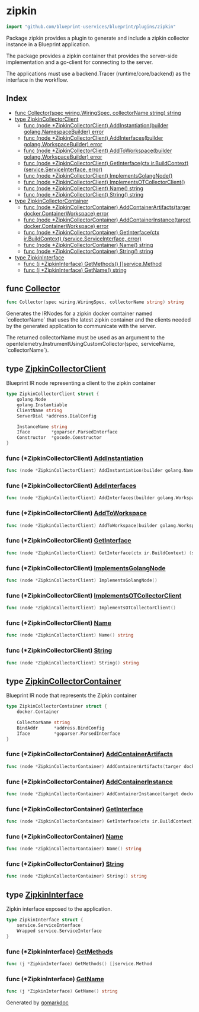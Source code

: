 <!-- Code generated by gomarkdoc. DO NOT EDIT -->

# zipkin

```go
import "github.com/blueprint-uservices/blueprint/plugins/zipkin"
```

Package zipkin provides a plugin to generate and include a zipkin collector instance in a Blueprint application.

The package provides a zipkin container that provides the server\-side implementation and a go\-client for connecting to the server.

The applications must use a backend.Tracer \(runtime/core/backend\) as the interface in the workflow.

## Index

- [func Collector\(spec wiring.WiringSpec, collectorName string\) string](<#Collector>)
- [type ZipkinCollectorClient](<#ZipkinCollectorClient>)
  - [func \(node \*ZipkinCollectorClient\) AddInstantiation\(builder golang.NamespaceBuilder\) error](<#ZipkinCollectorClient.AddInstantiation>)
  - [func \(node \*ZipkinCollectorClient\) AddInterfaces\(builder golang.WorkspaceBuilder\) error](<#ZipkinCollectorClient.AddInterfaces>)
  - [func \(node \*ZipkinCollectorClient\) AddToWorkspace\(builder golang.WorkspaceBuilder\) error](<#ZipkinCollectorClient.AddToWorkspace>)
  - [func \(node \*ZipkinCollectorClient\) GetInterface\(ctx ir.BuildContext\) \(service.ServiceInterface, error\)](<#ZipkinCollectorClient.GetInterface>)
  - [func \(node \*ZipkinCollectorClient\) ImplementsGolangNode\(\)](<#ZipkinCollectorClient.ImplementsGolangNode>)
  - [func \(node \*ZipkinCollectorClient\) ImplementsOTCollectorClient\(\)](<#ZipkinCollectorClient.ImplementsOTCollectorClient>)
  - [func \(node \*ZipkinCollectorClient\) Name\(\) string](<#ZipkinCollectorClient.Name>)
  - [func \(node \*ZipkinCollectorClient\) String\(\) string](<#ZipkinCollectorClient.String>)
- [type ZipkinCollectorContainer](<#ZipkinCollectorContainer>)
  - [func \(node \*ZipkinCollectorContainer\) AddContainerArtifacts\(targer docker.ContainerWorkspace\) error](<#ZipkinCollectorContainer.AddContainerArtifacts>)
  - [func \(node \*ZipkinCollectorContainer\) AddContainerInstance\(target docker.ContainerWorkspace\) error](<#ZipkinCollectorContainer.AddContainerInstance>)
  - [func \(node \*ZipkinCollectorContainer\) GetInterface\(ctx ir.BuildContext\) \(service.ServiceInterface, error\)](<#ZipkinCollectorContainer.GetInterface>)
  - [func \(node \*ZipkinCollectorContainer\) Name\(\) string](<#ZipkinCollectorContainer.Name>)
  - [func \(node \*ZipkinCollectorContainer\) String\(\) string](<#ZipkinCollectorContainer.String>)
- [type ZipkinInterface](<#ZipkinInterface>)
  - [func \(j \*ZipkinInterface\) GetMethods\(\) \[\]service.Method](<#ZipkinInterface.GetMethods>)
  - [func \(j \*ZipkinInterface\) GetName\(\) string](<#ZipkinInterface.GetName>)


<a name="Collector"></a>
## func [Collector](<https://gitlab.mpi-sws.org/cld/blueprint2/blueprint/blob/main/plugins/zipkin/wiring.go#L20>)

```go
func Collector(spec wiring.WiringSpec, collectorName string) string
```

Generates the IRNodes for a zipkin docker container named \`collectorName\` that uses the latest zipkin container and the clients needed by the generated application to communicate with the server.

The returned collectorName must be used as an argument to the opentelemetry.InstrumentUsingCustomCollector\(spec, serviceName, \`collectorName\`\).

<a name="ZipkinCollectorClient"></a>
## type [ZipkinCollectorClient](<https://gitlab.mpi-sws.org/cld/blueprint2/blueprint/blob/main/plugins/zipkin/ir_collector_client.go#L17-L26>)

Blueprint IR node representing a client to the zipkin container

```go
type ZipkinCollectorClient struct {
    golang.Node
    golang.Instantiable
    ClientName string
    ServerDial *address.DialConfig

    InstanceName string
    Iface        *goparser.ParsedInterface
    Constructor  *gocode.Constructor
}
```

<a name="ZipkinCollectorClient.AddInstantiation"></a>
### func \(\*ZipkinCollectorClient\) [AddInstantiation](<https://gitlab.mpi-sws.org/cld/blueprint2/blueprint/blob/main/plugins/zipkin/ir_collector_client.go#L66>)

```go
func (node *ZipkinCollectorClient) AddInstantiation(builder golang.NamespaceBuilder) error
```



<a name="ZipkinCollectorClient.AddInterfaces"></a>
### func \(\*ZipkinCollectorClient\) [AddInterfaces](<https://gitlab.mpi-sws.org/cld/blueprint2/blueprint/blob/main/plugins/zipkin/ir_collector_client.go#L81>)

```go
func (node *ZipkinCollectorClient) AddInterfaces(builder golang.WorkspaceBuilder) error
```



<a name="ZipkinCollectorClient.AddToWorkspace"></a>
### func \(\*ZipkinCollectorClient\) [AddToWorkspace](<https://gitlab.mpi-sws.org/cld/blueprint2/blueprint/blob/main/plugins/zipkin/ir_collector_client.go#L85>)

```go
func (node *ZipkinCollectorClient) AddToWorkspace(builder golang.WorkspaceBuilder) error
```



<a name="ZipkinCollectorClient.GetInterface"></a>
### func \(\*ZipkinCollectorClient\) [GetInterface](<https://gitlab.mpi-sws.org/cld/blueprint2/blueprint/blob/main/plugins/zipkin/ir_collector_client.go#L77>)

```go
func (node *ZipkinCollectorClient) GetInterface(ctx ir.BuildContext) (service.ServiceInterface, error)
```



<a name="ZipkinCollectorClient.ImplementsGolangNode"></a>
### func \(\*ZipkinCollectorClient\) [ImplementsGolangNode](<https://gitlab.mpi-sws.org/cld/blueprint2/blueprint/blob/main/plugins/zipkin/ir_collector_client.go#L89>)

```go
func (node *ZipkinCollectorClient) ImplementsGolangNode()
```



<a name="ZipkinCollectorClient.ImplementsOTCollectorClient"></a>
### func \(\*ZipkinCollectorClient\) [ImplementsOTCollectorClient](<https://gitlab.mpi-sws.org/cld/blueprint2/blueprint/blob/main/plugins/zipkin/ir_collector_client.go#L91>)

```go
func (node *ZipkinCollectorClient) ImplementsOTCollectorClient()
```



<a name="ZipkinCollectorClient.Name"></a>
### func \(\*ZipkinCollectorClient\) [Name](<https://gitlab.mpi-sws.org/cld/blueprint2/blueprint/blob/main/plugins/zipkin/ir_collector_client.go#L39>)

```go
func (node *ZipkinCollectorClient) Name() string
```



<a name="ZipkinCollectorClient.String"></a>
### func \(\*ZipkinCollectorClient\) [String](<https://gitlab.mpi-sws.org/cld/blueprint2/blueprint/blob/main/plugins/zipkin/ir_collector_client.go#L43>)

```go
func (node *ZipkinCollectorClient) String() string
```



<a name="ZipkinCollectorContainer"></a>
## type [ZipkinCollectorContainer](<https://gitlab.mpi-sws.org/cld/blueprint2/blueprint/blob/main/plugins/zipkin/ir_collector.go#L13-L19>)

Blueprint IR node that represents the Zipkin container

```go
type ZipkinCollectorContainer struct {
    docker.Container

    CollectorName string
    BindAddr      *address.BindConfig
    Iface         *goparser.ParsedInterface
}
```

<a name="ZipkinCollectorContainer.AddContainerArtifacts"></a>
### func \(\*ZipkinCollectorContainer\) [AddContainerArtifacts](<https://gitlab.mpi-sws.org/cld/blueprint2/blueprint/blob/main/plugins/zipkin/ir_collector.go#L76>)

```go
func (node *ZipkinCollectorContainer) AddContainerArtifacts(targer docker.ContainerWorkspace) error
```



<a name="ZipkinCollectorContainer.AddContainerInstance"></a>
### func \(\*ZipkinCollectorContainer\) [AddContainerInstance](<https://gitlab.mpi-sws.org/cld/blueprint2/blueprint/blob/main/plugins/zipkin/ir_collector.go#L80>)

```go
func (node *ZipkinCollectorContainer) AddContainerInstance(target docker.ContainerWorkspace) error
```



<a name="ZipkinCollectorContainer.GetInterface"></a>
### func \(\*ZipkinCollectorContainer\) [GetInterface](<https://gitlab.mpi-sws.org/cld/blueprint2/blueprint/blob/main/plugins/zipkin/ir_collector.go#L71>)

```go
func (node *ZipkinCollectorContainer) GetInterface(ctx ir.BuildContext) (service.ServiceInterface, error)
```



<a name="ZipkinCollectorContainer.Name"></a>
### func \(\*ZipkinCollectorContainer\) [Name](<https://gitlab.mpi-sws.org/cld/blueprint2/blueprint/blob/main/plugins/zipkin/ir_collector.go#L63>)

```go
func (node *ZipkinCollectorContainer) Name() string
```



<a name="ZipkinCollectorContainer.String"></a>
### func \(\*ZipkinCollectorContainer\) [String](<https://gitlab.mpi-sws.org/cld/blueprint2/blueprint/blob/main/plugins/zipkin/ir_collector.go#L67>)

```go
func (node *ZipkinCollectorContainer) String() string
```



<a name="ZipkinInterface"></a>
## type [ZipkinInterface](<https://gitlab.mpi-sws.org/cld/blueprint2/blueprint/blob/main/plugins/zipkin/ir_collector.go#L22-L25>)

Zipkin interface exposed to the application.

```go
type ZipkinInterface struct {
    service.ServiceInterface
    Wrapped service.ServiceInterface
}
```

<a name="ZipkinInterface.GetMethods"></a>
### func \(\*ZipkinInterface\) [GetMethods](<https://gitlab.mpi-sws.org/cld/blueprint2/blueprint/blob/main/plugins/zipkin/ir_collector.go#L31>)

```go
func (j *ZipkinInterface) GetMethods() []service.Method
```



<a name="ZipkinInterface.GetName"></a>
### func \(\*ZipkinInterface\) [GetName](<https://gitlab.mpi-sws.org/cld/blueprint2/blueprint/blob/main/plugins/zipkin/ir_collector.go#L27>)

```go
func (j *ZipkinInterface) GetName() string
```



Generated by [gomarkdoc](<https://github.com/princjef/gomarkdoc>)
